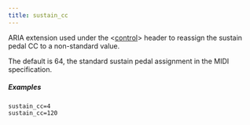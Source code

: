 ```yaml
---
title: sustain_cc
---
```

ARIA extension used under the <[control](/headers/control)> header to reassign
the sustain pedal CC to a non-standard value.

The default is 64, the standard sustain pedal assignment in the MIDI specification.

##### Examples

```
sustain_cc=4
sustain_cc=120
```
